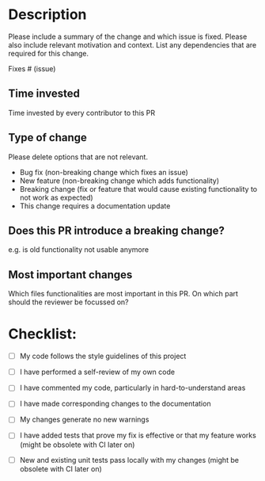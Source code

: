 # Description

Please include a summary of the change and which issue is fixed. Please also include relevant motivation and context. List any dependencies that are required for this change.

Fixes # (issue)

## Time invested

Time invested by every contributor to this PR

## Type of change

Please delete options that are not relevant.

- Bug fix (non-breaking change which fixes an issue)
- New feature (non-breaking change which adds functionality)
- Breaking change (fix or feature that would cause existing functionality to not work as expected)
- This change requires a documentation update

## Does this PR introduce a breaking change?

e.g. is old functionality not usable anymore

## Most important changes

Which files functionalities are most important in this PR. On which part should the reviewer be focussed on?

# Checklist:

- [ ] My code follows the style guidelines of this project
- [ ] I have performed a self-review of my own code
- [ ] I have commented my code, particularly in hard-to-understand areas
- [ ] I have made corresponding changes to the documentation
- [ ] My changes generate no new warnings
- [ ] I have added tests that prove my fix is effective or that my feature works (might be obsolete with CI later on)
- [ ] New and existing unit tests pass locally with my changes (might be obsolete with CI later on)

